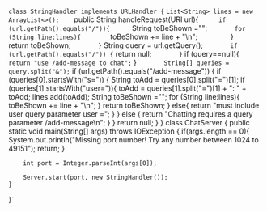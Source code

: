 `class StringHandler implements URLHandler {`
  `List<String> lines = new ArrayList<>();`
`   ` public String handleRequest(URI url){`
`    `    if (url.getPath().equals("/")){`
`     `       String toBeShown ="";`
`      `      for (String line:lines){`
`       `         toBeShown += line + "\n";
`        `    }
`        `    return toBeShown;
`        }
`        String query = url.getQuery();
`        if (url.getPath().equals("/")) {
`            return null;
`        }
`        if (query==null){
`            return "use /add-message to chat";
`        }
`        String[] queries = query.split("&");
`        if (url.getPath().equals("/add-message")) {
            if (queries[0].startsWith("s=")) {
                String toAdd = queries[0].split("=")[1];
                if (queries[1].startsWith("user=")){
                    toAdd = queries[1].split("=")[1] + ": " + toAdd;
                    lines.add(toAdd);
                    String toBeShown ="";
                    for (String line:lines){
                        toBeShown += line + "\n";
                    }
                    return toBeShown;
                }
                else{
                    return "must include user query parameter user =";
                }
            }
        else {
          return "Chatting requires a query parameter /add-message\n";
        }
      }
        return null;
    }
}
class ChatServer {
    public static void main(String[] args) throws IOException {
        if(args.length == 0){
            System.out.println("Missing port number! Try any number between 1024 to 49151");
            return;
        }

        int port = Integer.parseInt(args[0]);

        Server.start(port, new StringHandler());
    }
}`
